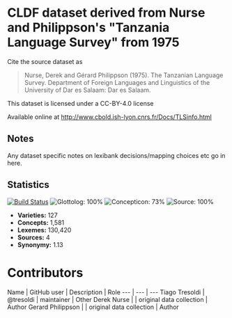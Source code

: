 # CLDF dataset derived from Nurse and Philippson's "Tanzania Language Survey" from 1975

Cite the source dataset as

> Nurse, Derek and Gérard Philippson (1975). The Tanzanian Language Survey. Department of Foreign Languages and Linguistics of the University of Dar es Salaam: Dar es Salaam.

This dataset is licensed under a CC-BY-4.0 license

Available online at http://www.cbold.ish-lyon.cnrs.fr/Docs/TLSinfo.html

## Notes

Any dataset specific notes on lexibank decisions/mapping choices etc go in here.


## Statistics


[![Build Status](https://travis-ci.org/lexibank/tls.svg?branch=master)](https://travis-ci.org/lexibank/tls)
![Glottolog: 100%](https://img.shields.io/badge/Glottolog-100%25-brightgreen.svg "Glottolog: 100%")
![Concepticon: 73%](https://img.shields.io/badge/Concepticon-73%25-yellow.svg "Concepticon: 73%")
![Source: 100%](https://img.shields.io/badge/Source-100%25-brightgreen.svg "Source: 100%")

- **Varieties:** 127
- **Concepts:** 1,581
- **Lexemes:** 130,420
- **Sources:** 4
- **Synonymy:** 1.13

# Contributors

Name | GitHub user | Description | Role
--- | --- | ---
Tiago Tresoldi | @tresoldi | maintainer | Other
Derek Nurse | | original data collection | Author
Gerard Philippson | | original data collection | Author


